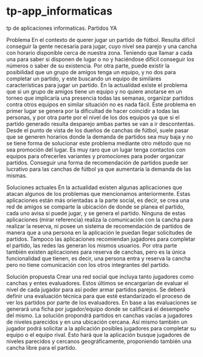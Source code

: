 # tp-app_informaticas
tp de aplicaciones informaticas. Partidos YA

Problema
En el contexto de querer jugar un partido de fútbol. Resulta difícil conseguir la gente necesaria para jugar, cuyo nivel sea parejo y una cancha con horario disponible cerca de nuestra zona. Teniendo que llamar a cada una para saber si disponen de lugar o no y haciéndose difícil conseguir los números o saber de su existencia. Por otra parte, puede existir la posibilidad que un grupo de amigos tenga un equipo, y no dos para completar un partido, y este buscando un equipo de similares características para jugar un partido. En la actualidad existe el problema que si un grupo de amigos tiene un equipo y no quiere anotarse en un torneo que implicaría una presencia todas las semanas, organizar partidos contra otros equipos en similar situación no es nada fácil. Este problema en primer lugar se genera por la dificultad de hacer coincidir a todas las personas, y por otra parte por el nivel de los dos equipos ya que si el partido generado resulta desparejo ambas partes se van a ir descontentas.
Desde el punto de vista de los dueños de canchas de fútbol, suele pasar que se generen horarios donde la demanda de partidos sea muy baja y no se tiene forma de solucionar este problema mediante otro método que no sea promoción del lugar. Es muy raro que un lugar tenga contactos con equipos para ofrecerles variantes y promociones para poder organizar partidos. Conseguir una forma de recomendación de partidos puede ser lucrativo para las canchas de fútbol ya que aumentaría la demanda de las mismas.
 
Soluciones actuales
En la actualidad existen algunas aplicaciones que atacan algunos de los problemas que mencionamos anteriormente. Estas aplicaciones están más orientadas a la parte social, es decir, se crea una red de amigos se comparte la ubicación de donde se planea el partido, cada uno avisa si puede jugar, y se genera el partido. Ninguna de estas aplicaciones (mirar referencia) realiza la comunicación con la cancha para realizar la reserva, ni posee un sistema de recomendación de partidos de manera que a una persona en la aplicación le puedan llegar solicitudes de partidos. Tampoco las aplicaciones recomiendan jugadores para completar el partido, las redes las generan los mismos usuarios.
Por otra parte también existen aplicaciones para reserva de canchas, pero es la única funcionalidad que tienen, es decir, una persona entra y reserva la cancha pero no tiene comunicación con los otros integrantes del partido.
 
Solución propuesta
Crear una red social que incluya tanto jugadores como canchas y entes evaluadores. Estos últimos se encargarían de evaluar el nivel de cada jugador para así poder armar partidos parejos. Se deberá definir una evaluación técnica para que esté estandarizado el proceso de ver los partidos por parte de los evaluadores. En base a las evaluaciones se generará una ficha por jugador/equipo donde se calificará el desempeño del mismo.
La solución propondrá partidos en canchas vacías a jugadores de niveles parecidos y en una ubicación cercana. Así mismo también un jugador podrá solicitar a la aplicación posibles jugadores para completar su equipo o el equipo rival. Esto hará que la aplicación busque jugadores de niveles parecidos y cercanos geográficamente, proponiendo también una cancha libre para el partido.
